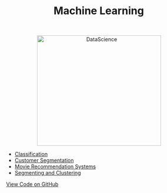 <h1 align="center"> Machine Learning </h1> <br><p align="center">
<p align="center">
  <a href="https://geniuslifedesign.github.io/Projects.github.io/Machine_Learning">
    <img alt="DataScience" title="DataScience" src="https://geniuslifedesign.github.io/Projects.github.io/images/machine-learning.png" width="337" height="300">
  </a>
</p>

- [Classification](https://geniuslifedesign.github.io/Projects.github.io/Machine_Learning/Classification)
- [Customer Segmentation](https://geniuslifedesign.github.io/Projects.github.io/Machine_Learning/Customer_Segmentation)
- [Movie Recommendation Systems](https://geniuslifedesign.github.io/Projects.github.io/Machine_Learning/Movie_Recommendation_Systems)
- [Segmenting and Clustering](https://geniuslifedesign.github.io/Projects.github.io/Machine_Learning/Segmenting_and_Clustering)
  
[View Code on GitHub](https://github.com/geniuslifedesign/Projects.github.io/tree/master/Machine_Learning)
 